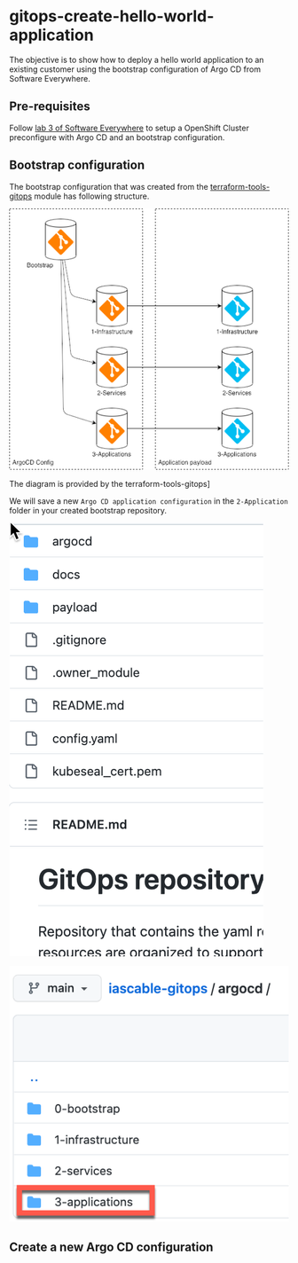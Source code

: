 # gitops-create-hello-world-application

The objective is to show how to deploy a hello world application to an existing customer using the bootstrap configuration of Argo CD from Software Everywhere.

## Pre-requisites

Follow [lab 3 of Software Everywhere](https://operate.cloudnativetoolkit.dev/getting-started/lab3/) to setup a OpenShift Cluster preconfigure with Argo CD and an bootstrap configuration.

## Bootstrap configuration

The bootstrap configuration that was created from the [terraform-tools-gitops](https://github.com/cloud-native-toolkit/terraform-tools-gitops) module has following structure.

![](https://github.com/cloud-native-toolkit/terraform-tools-gitops/blob/main/template/docs/gitops-structure-overview.png)

The diagram is provided by the terraform-tools-gitops]

We will save a new `Argo CD application configuration` in the `2-Application` folder in your created bootstrap repository.

![](images/gitops-argocd-config-01.png)

![](images/gitops-argocd-config-02.png)

## Create a new Argo CD configuration





